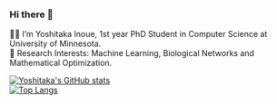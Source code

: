 ### Hi there 👋

🧑‍🎓 I’m Yoshitaka Inoue, 1st year PhD Student in Computer Science at University of Minnesota.  
🤔 Research Interests: Machine Learning, Biological Networks and Mathematical Optimization.

[![Yoshitaka's GitHub stats](https://github-readme-stats.vercel.app/api?username=inoue0426&count_private=true&show_icons=true)](https://github.com/anuraghazra/github-readme-stats)  
[![Top Langs](https://github-readme-stats.vercel.app/api/top-langs/?username=inoue0426)](https://github.com/anuraghazra/github-readme-stats)

<!--
**inoue0426/inoue0426** is a ✨ _special_ ✨ repository because its `README.md` (this file) appears on your GitHub profile.

Here are some ideas to get you started:

- 🔭 I’m currently working on ...
- 🌱 I’m currently learning ...
- 👯 I’m looking to collaborate on ...
- 🤔 I’m looking for help with ...
- 💬 Ask me about ...
- 📫 How to reach me: ...
- 😄 Pronouns: ...
- ⚡ Fun fact: ...
-->
